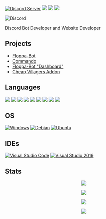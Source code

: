 [![Discord Server](https://img.shields.io/discord/765209036572196904?style=for-the-badge)](https://discord.com/invite/JcPQm875q6) <img src="https://img.shields.io/github/stars/xRBzfeGQvu?style=for-the-badge"/> <img src="https://img.shields.io/github/sponsors/xRBzfeGQvu?style=for-the-badge"/> <img src ="https://img.shields.io/github/followers/xRBzfeGQvu?style=for-the-badge"/>

![Discord](https://discord.c99.nl/widget/theme-1/736767730820317246.png)

Discord Bot Developer and Website Developer

## Projects
- [Floppa-Bot](https://top.gg/bot/778275176072347659/)
- [Commando](https://github.com/xRBzfeGQvu/Commando)
- [Floppa-Bot "Dashboard"](https://xrbzfegqvu.github.io/)
- [Cheap Villagers Addon](https://mcpedl.com/cheap-villagers-addon/)

## Languages
<img src="https://img.shields.io/badge/HTML5-E34F26?style=for-the-badge&logo=html5&logoColor=white"/> <img src="https://img.shields.io/badge/CSS3-1572B6?style=for-the-badge&logo=css3&logoColor=white"/> <img src="https://img.shields.io/badge/JavaScript-323330?style=for-the-badge&logo=javascript&logoColor=F7DF1E"/> <img src="https://img.shields.io/badge/TypeScript-007ACC?style=for-the-badge&logo=typescript&logoColor=white"/> <img src="https://img.shields.io/badge/Python-14354C?style=for-the-badge&logo=python&logoColor=white"/> <img src="https://img.shields.io/badge/Lua-2C2D72?style=for-the-badge&logo=lua&logoColor=white"/> <img src="https://img.shields.io/badge/Dockerfile-252d6e?style=for-the-badge&logo=docker&logoColor=white"/> <img src="https://img.shields.io/badge/Shell-95d64f?style=for-the-badge&logo=shell&logoColor=white"/> <img src="https://img.shields.io/badge/C%23-77c957?style=for-the-badge&logo=c-sharp&logoColor=white"/>

## OS
[![Windows](https://img.shields.io/badge/Windows-0078D6?style=for-the-badge&logo=windows&logoColor=white)](https://www.microsoft.com/en-us/software-download/windows10)
[![Debian](https://img.shields.io/badge/Debian-E74C3C?style=for-the-badge&logo=debian&logoColor=white)](https://www.debian.org/)
[![Ubuntu](https://img.shields.io/badge/Ubuntu-E95420?style=for-the-badge&logo=ubuntu&logoColor=white)](https://ubuntu.com/download/desktop)

## IDEs
[![Visual Studio Code](https://img.shields.io/badge/Visual_Studio_Code-0078D4?style=for-the-badge&logo=visual%20studio%20code&logoColor=white)](https://code.visualstudio.com/)
[![Visual Studio 2019](https://img.shields.io/badge/Visual_Studio_2019-5C2D91?style=for-the-badge&logo=visual%20studio&logoColor=white)](https://visualstudio.microsoft.com/downloads/)

## Stats
<p align="center">
  <img src="https://github-profile-trophy.vercel.app/?username=xRBzfeGQvu&margin-h=25&column=7">
</p>
 
<p align="center">
  <img src="https://github-readme-stats.vercel.app/api?username=xRBzfeGQvu&show_icons=true&count_private=true&include_all_commits=true">
</p>
 
<p align="center">
  <img src="https://github-readme-stats.vercel.app/api/top-langs/?username=xRBzfeGQvu&layout=compact">
</p>
 
<p align="center">
  <img src="https://github-readme-stats.vercel.app/api/wakatime?username=xRBzfeGQvu">
</p>
